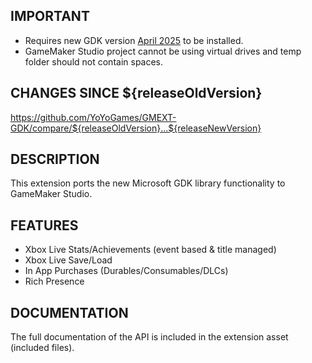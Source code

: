## IMPORTANT

- Requires new GDK version [April 2025](https://github.com/microsoft/GDK/releases/tag/April-2025-v2504.0.4020) to be installed.
- GameMaker Studio project cannot be using virtual drives and temp folder should not contain spaces.

## CHANGES SINCE ${releaseOldVersion}

https://github.com/YoYoGames/GMEXT-GDK/compare/${releaseOldVersion}...${releaseNewVersion}

## DESCRIPTION

This extension ports the new Microsoft GDK library functionality to GameMaker Studio.

## FEATURES 

- Xbox Live Stats/Achievements (event based & title managed)
- Xbox Live Save/Load
- In App Purchases (Durables/Consumables/DLCs)
- Rich Presence

## DOCUMENTATION

The full documentation of the API is included in the extension asset (included files).

